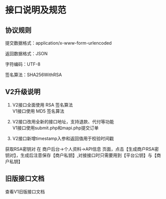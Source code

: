 # 接口说明及规范

## 协议规则

提交数据格式：application/x-www-form-urlencoded

返回数据格式：JSON

字符编码：UTF-8

签名算法：SHA256WithRSA

## V2升级说明

1. V2接口全面使用 RSA 签名算法  
V1接口使用 MD5 签名算法

2. V2接口改用全新的接口地址，支持退款、代付等功能  
V1接口使用submit.php和mapi.php提交订单

3. V2接口新增timestamp入参和返回值用于校验时间戳

获取RSA密钥对
在 商户后台->个人资料->API信息 页面，点击【生成商户RSA密钥对】，生成后注意保存【商户私钥】,对接接口时只需要用到【平台公钥】与【商户私钥】

## 旧版接口文档

查看V1旧版接口文档